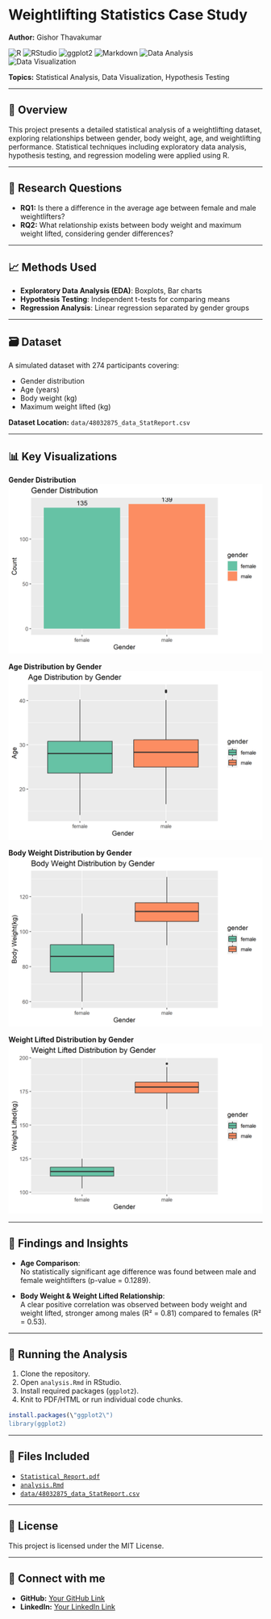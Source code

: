 # Weightlifting Statistics Case Study

**Author:** Gishor Thavakumar  

![R](https://img.shields.io/badge/R-276DC3?style=for-the-badge&logo=r&logoColor=white)
![RStudio](https://img.shields.io/badge/RStudio-75AADB?style=for-the-badge&logo=rstudio&logoColor=white)
![ggplot2](https://img.shields.io/badge/ggplot2-4CA4F7?style=for-the-badge&logo=r&logoColor=white)
![Markdown](https://img.shields.io/badge/Markdown-000000?style=for-the-badge&logo=markdown&logoColor=white)
![Data Analysis](https://img.shields.io/badge/Data%20Analysis-FFA500?style=for-the-badge&logo=googleanalytics&logoColor=white)
![Data Visualization](https://img.shields.io/badge/Data%20Visualization-FF69B4?style=for-the-badge&logo=plotly&logoColor=white)

**Topics:** Statistical Analysis, Data Visualization, Hypothesis Testing  

---

## 🚩 Overview

This project presents a detailed statistical analysis of a weightlifting dataset, exploring relationships between gender, body weight, age, and weightlifting performance. Statistical techniques including exploratory data analysis, hypothesis testing, and regression modeling were applied using R.

---

## 🎯 Research Questions

- **RQ1:** Is there a difference in the average age between female and male weightlifters?
- **RQ2:** What relationship exists between body weight and maximum weight lifted, considering gender differences?

---

## 📈 Methods Used

- **Exploratory Data Analysis (EDA)**: Boxplots, Bar charts
- **Hypothesis Testing**: Independent t-tests for comparing means
- **Regression Analysis**: Linear regression separated by gender groups

---

## 🗃️ Dataset

A simulated dataset with 274 participants covering:
- Gender distribution
- Age (years)
- Body weight (kg)
- Maximum weight lifted (kg)

**Dataset Location:** `data/48032875_data_StatReport.csv`

---

## 📊 Key Visualizations

**Gender Distribution**  
![](visualizations/gender_distribution.png)

**Age Distribution by Gender**  
![](visualizations/age_distribution.png)

**Body Weight Distribution by Gender**  
![](visualizations/bodyweight_distribution.png)

**Weight Lifted Distribution by Gender**  
![](visualizations/weightlifted_distribution.png)

---

## 📌 Findings and Insights

- **Age Comparison**:  
  No statistically significant age difference was found between male and female weightlifters (p-value = 0.1289).

- **Body Weight & Weight Lifted Relationship**:  
  A clear positive correlation was observed between body weight and weight lifted, stronger among males (R² = 0.81) compared to females (R² = 0.53).

---

## 🚀 Running the Analysis

1. Clone the repository.
2. Open `analysis.Rmd` in RStudio.
3. Install required packages (`ggplot2`).
4. Knit to PDF/HTML or run individual code chunks.

```R
install.packages(\"ggplot2\")
library(ggplot2)
```
---
## 🔖 Files Included

* [`Statistical_Report.pdf`](Statistical_Report.pdf)
* [`analysis.Rmd`](analysis.Rmd)
* [`data/48032875_data_StatReport.csv`](data/48032875_data_StatReport.csv)

---

## 📌 License

This project is licensed under the MIT License.

---

## 🤝 Connect with me

* **GitHub:** [Your GitHub Link](https://github.com/your-profile)
* **LinkedIn:** [Your LinkedIn Link](https://linkedin.com/in/your-profile)

